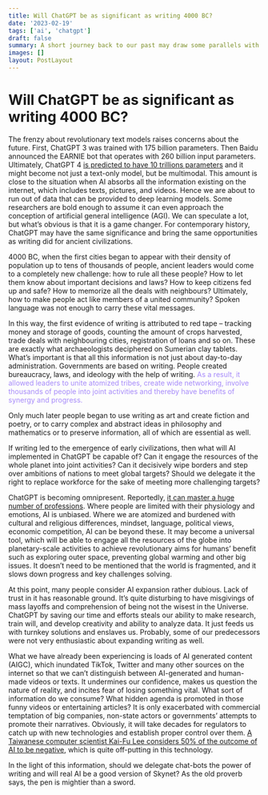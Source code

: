 ```yaml
---
title: Will ChatGPT be as significant as writing 4000 BC? 
date: '2023-02-19'
tags: ['ai', 'chatgpt']
draft: false
summary: A short journey back to our past may draw some parallels with our future.
images: []
layout: PostLayout
---
```


# Will ChatGPT be as significant as writing 4000 BC?

The frenzy about revolutionary text models raises concerns about the future. First, ChatGPT 3 was trained with 175 billion parameters. Then Baidu announced the EARNIE bot that operates with 260 billion input parameters. Ultimately, ChatGPT 4 [is predicted to have 10 trillions parameters](https://www.forbes.com/sites/robtoews/2022/12/20/10-ai-predictions-for-2023/?sh=8669cdbfab7f) and it might become not just a text-only model, but be multimodal. This amount is close to the situation when AI absorbs all the information existing on the internet, which includes texts, pictures, and videos. Hence we are about to run out of data that can be provided to deep learning models. Some researchers are bold enough to assume it can even approach the conception of artificial general intelligence (AGI). We can speculate a lot, but what’s obvious is that it is a game changer. For contemporary history, ChatGPT may have the same significance and bring the same opportunities as writing did for ancient civilizations.

4000 BC, when the first cities began to appear with their density of population up to tens of thousands of people, ancient leaders would come to a completely new challenge: how to rule all these people? How to let them know about important decisions and laws? How to keep citizens fed up and safe? How to memorize all the deals with neighbours? Ultimately, how to make people act like members of a united community? Spoken language was not enough to carry these vital messages.
 
In this way, the first evidence of writing is attributed to red tape – tracking money and storage of goods, counting the amount of crops harvested, trade deals with neighbouring cities, registration of loans and so on. These are exactly what archaeologists deciphered on Sumerian clay tablets. What’s important is that all this information is not just about day-to-day administration. Governments are based on writing. People created bureaucracy, laws, and ideology with the help of writing. <span style="color:#a78bfa">As a result, it allowed leaders to unite atomized tribes, create wide networking, involve thousands of people into joint activities and thereby have benefits of synergy and progress.</span>
 
Only much later people began to use writing as art and create fiction and poetry, or to carry complex and abstract ideas in philosophy and mathematics or to preserve information, all of which are essential as well.

If writing led to the emergence of early civilizations, then what will AI implemented in ChatGPT be capable of? Can it engage the resources of the whole planet into joint activities? Can it decisively wipe borders and step over ambitions of nations to meet global targets? Should we delegate it the right to replace workforce for the sake of meeting more challenging targets?

ChatGPT is becoming omnipresent. Reportedly, [it can master a huge number of professions](https://github.com/f/awesome-chatgpt-prompts). Where people are limited with their physiology and emotions, AI is unbiased. Where we are atomized and burdened with cultural and religious differences, mindset, language, political views, economic competition, AI can be beyond these. It may become a universal tool, which will be able to engage all the resources of the globe into planetary-scale activities to achieve revolutionary aims for humans’ benefit such as exploring outer space, preventing global warming and other big issues. It doesn’t need to be mentioned that the world is fragmented, and it slows down progress and key challenges solving.

At this point, many people consider AI expansion rather dubious. Lack of trust in it has reasonable ground. It’s quite disturbing to have misgivings of mass layoffs and comprehension of being not the wisest in the Universe. ChatGPT by saving our time and efforts steals our ability to make research, train will, and develop creativity and ability to analyze data. It just feeds us with turnkey solutions and enslaves us. Probably, some of our predecessors were not very enthusiastic about expanding writing as well.
 
What we have already been experiencing is loads of AI generated content (AIGC), which inundated TikTok, Twitter and many other sources on the internet so that we can’t distinguish between AI-generated and human-made videos or texts. It undermines our confidence, makes us question the nature of reality, and incites fear of losing something vital. What sort of information do we consume? What hidden agenda is promoted in those funny videos or entertaining articles? It is only exacerbated with commercial temptation of big companies, non-state actors or governments’ attempts to promote their narratives. Obviously, it will take decades for regulators to catch up with new technologies and establish proper control over them. [A Taiwanese computer scientist Kai-Fu Lee considers 50% of the outcome of AI to be negative](https://www.youtube.com/watch?v=JGiLz_Jx9uI&t=11510s), which is quite off-putting in this technology.
 
In the light of this information, should we delegate chat-bots the power of writing and will real AI be a good version of Skynet? As the old proverb says, the pen is mightier than a sword.
